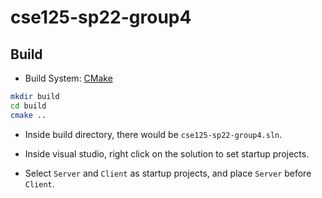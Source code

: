# cse125-sp22-group4

## Build

- Build System: [CMake](https://cmake.org/)

```bash
mkdir build
cd build
cmake ..
```

- Inside build directory, there would be `cse125-sp22-group4.sln`.

- Inside visual studio, right click on the solution to set startup projects.

- Select `Server` and `Client` as startup projects, and place `Server` before `Client`.